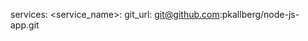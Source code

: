 <!-- layout:code post: building-your-service_git-url -->


services:
    &#60;service_name&#62;:
        git_url: git@github.com:pkallberg/node-js-app.git
